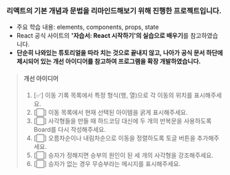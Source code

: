 ### 리액트의 기본 개념과 문법을 리마인드해보기 위해 진행한 프로젝트입니다.

- 주요 학습 내용: elements, components, props, state
- React 공식 사이트의 **'자습서: React 시작하기'의 실습으로 배우기**를 참고하였습니다.
- **단순히 나와있는 튜토리얼을 따라 치는 것으로 끝내지 않고, 나아가 공식 문서 하단에 제시되어 있는 개선 아이디어를 참고하여 프로그램을 확장 개발하였습니다.**

> #### 개선 아이디어
>
> 1. [✅] 이동 기록 목록에서 특정 형식(행, 열)으로 각 이동의 위치를 표시해주세요.
> 2. [⬜] 이동 목록에서 현재 선택된 아이템을 굵게 표시해주세요.
> 3. [⬜] 사각형들을 만들 때 하드코딩 대신에 두 개의 반복문을 사용하도록 Board를 다시 작성해주세요.
> 4. [⬜] 오름차순이나 내림차순으로 이동을 정렬하도록 토글 버튼을 추가해주세요.
> 5. [⬜] 승자가 정해지면 승부의 원인이 된 세 개의 사각형을 강조해주세요.
> 6. [⬜] 승자가 없는 경우 무승부라는 메시지를 표시해주세요.
